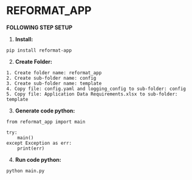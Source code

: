 # REFORMAT_APP

**FOLLOWING STEP SETUP**

1. **Install:**

```
pip install reformat-app
```

2. **Create Folder:**

```
1. Create folder name: reformat_app
2. Create sub-folder name: config
3. Create sub-folder name: template
4. Copy file: config.yaml and logging_config to sub-folder: config
5. Copy file: Application Data Requirements.xlsx to sub-folder: template
```

3. **Generate code python:**

```
from reformat_app import main

try:
    main()
except Exception as err:
    print(err)
```

4. **Run code python:**

```
python main.py
```
